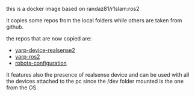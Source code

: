 this is a docker image based on randaz81/r1slam:ros2

it copies some repos from the local folders while others are taken from github.

the repos that are now copied are:
- [yarp-device-realsense2](https://github.com/robotology/yarp-device-realsense2)
- [yarp-ros2](https://github.com/robotology-playground/yarp-ros2)
- [robots-configuration](https://github.com/robotology-playground/yarp-ros2)

It features also the presence of realsense device and can be used with all the devices attached to the pc since the /dev folder mounted is the one from the OS.

